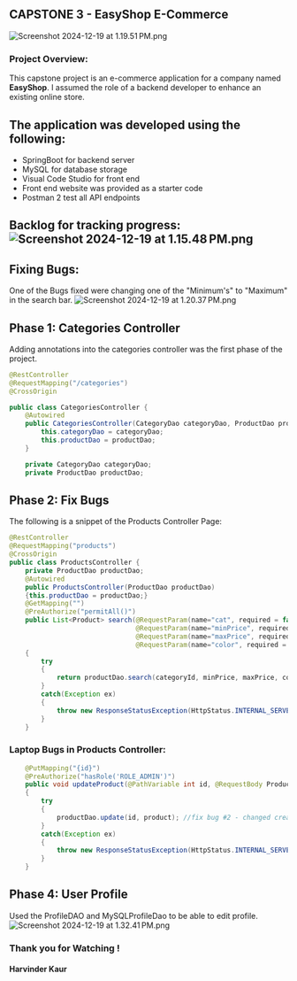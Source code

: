 ## CAPSTONE 3 - EasyShop E-Commerce 
![Screenshot 2024-12-19 at 1.19.51 PM.png](src/main/java/Screenshot%202024-12-19%20at%201.19.51%E2%80%AFPM.png)
### Project Overview:
This capstone project is an e-commerce application for a company named **EasyShop**. I assumed the role of a backend developer to enhance an existing online store. 

## The application was developed using the following: 
- SpringBoot for backend server 
- MySQL for database storage 
- Visual Code Studio for front end 
- Front end website was provided as a starter code 
- Postman 2 test all API endpoints 

## Backlog for tracking progress:![Screenshot 2024-12-19 at 1.15.48 PM.png](src/main/java/Screenshot%202024-12-19%20at%201.15.48%E2%80%AFPM.png)

## Fixing Bugs:
One of the Bugs fixed were changing one of the "Minimum's" to "Maximum" in the search bar.
![Screenshot 2024-12-19 at 1.20.37 PM.png](src/main/java/Screenshot%202024-12-19%20at%201.20.37%E2%80%AFPM.png)

## Phase 1: Categories Controller 
Adding annotations into the categories controller was the first phase of the project. 
``` Java
@RestController
@RequestMapping("/categories") 
@CrossOrigin 

public class CategoriesController {
    @Autowired
    public CategoriesController(CategoryDao categoryDao, ProductDao productDao) {  //CREATED CONSTRUCTORS HERE
        this.categoryDao = categoryDao;
        this.productDao = productDao;
    }

    private CategoryDao categoryDao;
    private ProductDao productDao;
```
###
## Phase 2: Fix Bugs 
The following is a snippet of the Products Controller Page: 
```Java
@RestController
@RequestMapping("products")
@CrossOrigin
public class ProductsController {
    private ProductDao productDao;
    @Autowired
    public ProductsController(ProductDao productDao)
    {this.productDao = productDao;}
    @GetMapping("")
    @PreAuthorize("permitAll()")
    public List<Product> search(@RequestParam(name="cat", required = false) Integer categoryId,
                                @RequestParam(name="minPrice", required = false) BigDecimal minPrice,
                                @RequestParam(name="maxPrice", required = false) BigDecimal maxPrice,
                                @RequestParam(name="color", required = false) String color)
    {
        try
        {
            return productDao.search(categoryId, minPrice, maxPrice, color);
        }
        catch(Exception ex)
        {
            throw new ResponseStatusException(HttpStatus.INTERNAL_SERVER_ERROR, "Oops... our bad.");
        }
    }

```
### Laptop Bugs in Products Controller: 
```Java
    @PutMapping("{id}")
    @PreAuthorize("hasRole('ROLE_ADMIN')")
    public void updateProduct(@PathVariable int id, @RequestBody Product product) // search
    {
        try
        {
            productDao.update(id, product); //fix bug #2 - changed create to update
        }
        catch(Exception ex)
        {
            throw new ResponseStatusException(HttpStatus.INTERNAL_SERVER_ERROR, "Oops... our bad.");
        }
    }
```


## Phase 4: User Profile 
Used the ProfileDAO and MySQLProfileDao to be able to edit profile. 
![Screenshot 2024-12-19 at 1.32.41 PM.png](src/main/java/Screenshot%202024-12-19%20at%201.32.41%E2%80%AFPM.png)

### Thank you for Watching ! 
#### Harvinder Kaur 